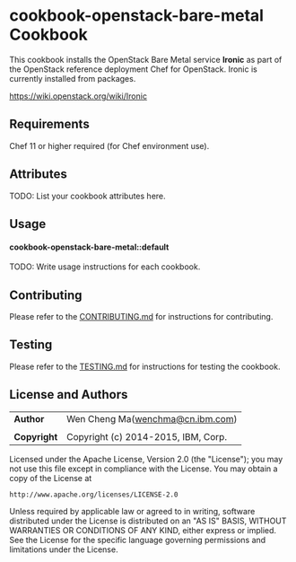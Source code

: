 cookbook-openstack-bare-metal Cookbook
======================================

This cookbook installs the OpenStack Bare Metal service **Ironic** as part of
the OpenStack reference deployment Chef for OpenStack. Ironic is currently
installed from packages.

https://wiki.openstack.org/wiki/Ironic

Requirements
------------

Chef 11 or higher required (for Chef environment use).

Attributes
----------
TODO: List your cookbook attributes here.

Usage
-----
#### cookbook-openstack-bare-metal::default
TODO: Write usage instructions for each cookbook.


Contributing
------------

Please refer to the [CONTRIBUTING.md](CONTRIBUTING.md) for instructions for contributing.

Testing
-------

Please refer to the [TESTING.md](TESTING.md) for instructions for testing the cookbook.

License and Authors
-------------------

|                      |                                                    |
|:---------------------|:---------------------------------------------------|
| **Author**           |   Wen Cheng Ma(<wenchma@cn.ibm.com>)               |
|                      |                                                    |
| **Copyright**        |  Copyright (c) 2014-2015, IBM, Corp.               |


Licensed under the Apache License, Version 2.0 (the "License");
you may not use this file except in compliance with the License.
You may obtain a copy of the License at

    http://www.apache.org/licenses/LICENSE-2.0

Unless required by applicable law or agreed to in writing, software
distributed under the License is distributed on an "AS IS" BASIS,
WITHOUT WARRANTIES OR CONDITIONS OF ANY KIND, either express or implied.
See the License for the specific language governing permissions and
limitations under the License.
